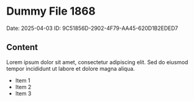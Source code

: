 # Dummy File 1868

Date: 2025-04-03
ID: 9C51856D-2902-4F79-AA45-620D1B2EDED7

## Content

Lorem ipsum dolor sit amet, consectetur adipiscing elit.
Sed do eiusmod tempor incididunt ut labore et dolore magna aliqua.

* Item 1
* Item 2
* Item 3

